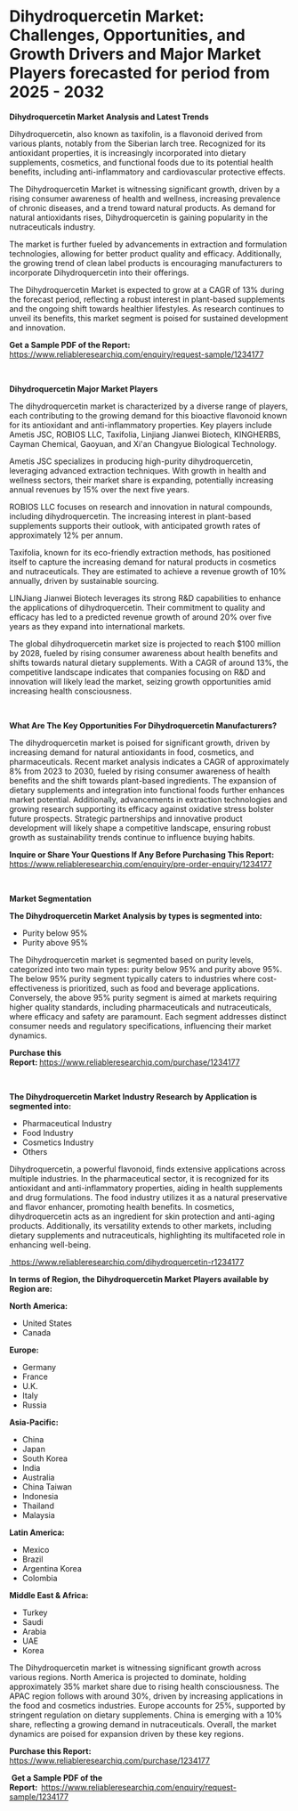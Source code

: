 <p><h1>Dihydroquercetin Market: Challenges, Opportunities, and Growth Drivers and Major Market Players forecasted for period from 2025 - 2032</h1></p><p><strong>Dihydroquercetin Market Analysis and Latest Trends</strong></p>
<p><p>Dihydroquercetin, also known as taxifolin, is a flavonoid derived from various plants, notably from the Siberian larch tree. Recognized for its antioxidant properties, it is increasingly incorporated into dietary supplements, cosmetics, and functional foods due to its potential health benefits, including anti-inflammatory and cardiovascular protective effects. </p><p>The Dihydroquercetin Market is witnessing significant growth, driven by a rising consumer awareness of health and wellness, increasing prevalence of chronic diseases, and a trend toward natural products. As demand for natural antioxidants rises, Dihydroquercetin is gaining popularity in the nutraceuticals industry. </p><p>The market is further fueled by advancements in extraction and formulation technologies, allowing for better product quality and efficacy. Additionally, the growing trend of clean label products is encouraging manufacturers to incorporate Dihydroquercetin into their offerings. </p><p>The Dihydroquercetin Market is expected to grow at a CAGR of 13% during the forecast period, reflecting a robust interest in plant-based supplements and the ongoing shift towards healthier lifestyles. As research continues to unveil its benefits, this market segment is poised for sustained development and innovation.</p></p>
<p><strong>Get a Sample PDF of the Report:&nbsp;</strong> <a href="https://www.reliableresearchiq.com/enquiry/request-sample/1234177?utm_campaign=1876&utm_medium=2&utm_source=Github&utm_content=ia&utm_term=19042025&utm_id=dihydroquercetin">https://www.reliableresearchiq.com/enquiry/request-sample/1234177</a></p>
<p>&nbsp;</p>
<p><strong>Dihydroquercetin Major Market Players</strong></p>
<p><p>The dihydroquercetin market is characterized by a diverse range of players, each contributing to the growing demand for this bioactive flavonoid known for its antioxidant and anti-inflammatory properties. Key players include Ametis JSC, ROBIOS LLC, Taxifolia, Linjiang Jianwei Biotech, KINGHERBS, Cayman Chemical, Gaoyuan, and Xi'an Changyue Biological Technology.</p><p>Ametis JSC specializes in producing high-purity dihydroquercetin, leveraging advanced extraction techniques. With growth in health and wellness sectors, their market share is expanding, potentially increasing annual revenues by 15% over the next five years.</p><p>ROBIOS LLC focuses on research and innovation in natural compounds, including dihydroquercetin. The increasing interest in plant-based supplements supports their outlook, with anticipated growth rates of approximately 12% per annum.</p><p>Taxifolia, known for its eco-friendly extraction methods, has positioned itself to capture the increasing demand for natural products in cosmetics and nutraceuticals. They are estimated to achieve a revenue growth of 10% annually, driven by sustainable sourcing.</p><p>LINJiang Jianwei Biotech leverages its strong R&D capabilities to enhance the applications of dihydroquercetin. Their commitment to quality and efficacy has led to a predicted revenue growth of around 20% over five years as they expand into international markets.</p><p>The global dihydroquercetin market size is projected to reach $100 million by 2028, fueled by rising consumer awareness about health benefits and shifts towards natural dietary supplements. With a CAGR of around 13%, the competitive landscape indicates that companies focusing on R&D and innovation will likely lead the market, seizing growth opportunities amid increasing health consciousness.</p></p>
<p>&nbsp;</p>
<p><strong>What Are The Key Opportunities For Dihydroquercetin Manufacturers?</strong></p>
<p><p>The dihydroquercetin market is poised for significant growth, driven by increasing demand for natural antioxidants in food, cosmetics, and pharmaceuticals. Recent market analysis indicates a CAGR of approximately 8% from 2023 to 2030, fueled by rising consumer awareness of health benefits and the shift towards plant-based ingredients. The expansion of dietary supplements and integration into functional foods further enhances market potential. Additionally, advancements in extraction technologies and growing research supporting its efficacy against oxidative stress bolster future prospects. Strategic partnerships and innovative product development will likely shape a competitive landscape, ensuring robust growth as sustainability trends continue to influence buying habits.</p></p>
<p><strong>Inquire or Share Your Questions If Any Before Purchasing This Report:</strong> <a href="https://www.reliableresearchiq.com/enquiry/pre-order-enquiry/1234177?utm_campaign=1876&utm_medium=2&utm_source=Github&utm_content=ia&utm_term=19042025&utm_id=dihydroquercetin">https://www.reliableresearchiq.com/enquiry/pre-order-enquiry/1234177</a></p>
<p>&nbsp;</p>
<p><strong>Market Segmentation</strong></p>
<p><strong>The Dihydroquercetin Market Analysis by types is segmented into:</strong></p>
<p><ul><li>Purity below 95%</li><li>Purity above 95%</li></ul></p>
<p><p>The Dihydroquercetin market is segmented based on purity levels, categorized into two main types: purity below 95% and purity above 95%. The below 95% purity segment typically caters to industries where cost-effectiveness is prioritized, such as food and beverage applications. Conversely, the above 95% purity segment is aimed at markets requiring higher quality standards, including pharmaceuticals and nutraceuticals, where efficacy and safety are paramount. Each segment addresses distinct consumer needs and regulatory specifications, influencing their market dynamics.</p></p>
<p><strong>Purchase this Report:&nbsp;</strong><a href="https://www.reliableresearchiq.com/purchase/1234177?utm_campaign=1876&utm_medium=2&utm_source=Github&utm_content=ia&utm_term=19042025&utm_id=dihydroquercetin">https://www.reliableresearchiq.com/purchase/1234177</a></p>
<p>&nbsp;</p>
<p><strong>The Dihydroquercetin Market Industry Research by Application is segmented into:</strong></p>
<p><ul><li>Pharmaceutical Industry</li><li>Food Industry</li><li>Cosmetics Industry</li><li>Others</li></ul></p>
<p><p>Dihydroquercetin, a powerful flavonoid, finds extensive applications across multiple industries. In the pharmaceutical sector, it is recognized for its antioxidant and anti-inflammatory properties, aiding in health supplements and drug formulations. The food industry utilizes it as a natural preservative and flavor enhancer, promoting health benefits. In cosmetics, dihydroquercetin acts as an ingredient for skin protection and anti-aging products. Additionally, its versatility extends to other markets, including dietary supplements and nutraceuticals, highlighting its multifaceted role in enhancing well-being.</p></p>
<p><a href="https://www.reliableresearchiq.com/dihydroquercetin-r1234177?utm_campaign=1876&utm_medium=2&utm_source=Github&utm_content=ia&utm_term=19042025&utm_id=dihydroquercetin">&nbsp;https://www.reliableresearchiq.com/dihydroquercetin-r1234177</a></p>
<p><strong>In terms of Region, the Dihydroquercetin Market Players available by Region are:</strong></p>
<p>
    <p> <strong> North America: </strong>
        <ul>
            <li>United States</li>
            <li>Canada</li>
        </ul>
        </p> 
    <p> <strong> Europe: </strong>
        <ul>
            <li>Germany</li>
            <li>France</li>
            <li>U.K.</li>
            <li>Italy</li>
            <li>Russia</li>
        </ul>
        </p> 
    <p> <strong> Asia-Pacific: </strong>
        <ul>
            <li>China</li>
            <li>Japan</li>
            <li>South Korea</li>
            <li>India</li>
            <li>Australia</li>
            <li>China Taiwan</li>
            <li>Indonesia</li>
            <li>Thailand</li>
            <li>Malaysia</li>
        </ul>
        </p> 
    <p> <strong> Latin America: </strong>
        <ul>
            <li>Mexico</li>
            <li>Brazil</li>
            <li>Argentina Korea</li>
            <li>Colombia</li>
        </ul>
        </p> 
    <p> <strong> Middle East & Africa: </strong>
        <ul>
            <li>Turkey</li>
            <li>Saudi</li>
            <li>Arabia</li>
            <li>UAE</li>
            <li>Korea</li>
        </ul>
    </p>
    </p>
<p><p>The Dihydroquercetin market is witnessing significant growth across various regions. North America is projected to dominate, holding approximately 35% market share due to rising health consciousness. The APAC region follows with around 30%, driven by increasing applications in the food and cosmetics industries. Europe accounts for 25%, supported by stringent regulation on dietary supplements. China is emerging with a 10% share, reflecting a growing demand in nutraceuticals. Overall, the market dynamics are poised for expansion driven by these key regions.</p></p>
<p><strong>Purchase this Report: </strong><a href="https://www.reliableresearchiq.com/purchase/1234177?utm_campaign=1876&utm_medium=2&utm_source=Github&utm_content=ia&utm_term=19042025&utm_id=dihydroquercetin">https://www.reliableresearchiq.com/purchase/1234177</a></p>
<p>&nbsp;<strong>Get a Sample PDF of the Report:&nbsp;&nbsp;</strong><a href="https://www.reliableresearchiq.com/enquiry/request-sample/1234177?utm_campaign=1876&utm_medium=2&utm_source=Github&utm_content=ia&utm_term=19042025&utm_id=dihydroquercetin">https://www.reliableresearchiq.com/enquiry/request-sample/1234177</a></p>
<p><strong></strong></p>
<p><p></p><p></p><p></p></p>
